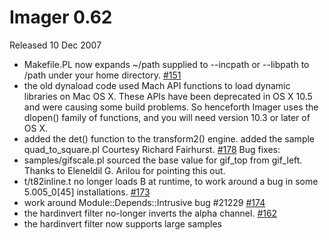 # Imager 0.62

Released 10 Dec 2007

- Makefile.PL now expands ~/path supplied to --incpath or --libpath to /path under your home directory. [#151](https://github.com/tonycoz/imager/issues/151)
- the old dynaload code used Mach API functions to load dynamic libraries on Mac OS X. These APIs have been deprecated in OS X 10.5 and were causing some build problems. So henceforth Imager uses the dlopen() family of functions, and you will need version 10.3 or later of OS X.
- added the det() function to the transform2() engine. added the sample quad_to_square.pl Courtesy Richard Fairhurst. [#178](https://github.com/tonycoz/imager/issues/178)
Bug fixes:
- samples/gifscale.pl sourced the base value for gif_top from gif_left. Thanks to Eleneldil G. Arilou for pointing this out.
- t/t82inline.t no longer loads B at runtime, to work around a bug in some 5.005_0[45] installations. [#173](https://github.com/tonycoz/imager/issues/173)
- work around Module::Depends::Intrusive bug #21229 [#174](https://github.com/tonycoz/imager/issues/174)
- the hardinvert filter no-longer inverts the alpha channel. [#162](https://github.com/tonycoz/imager/issues/162)
- the hardinvert filter now supports large samples